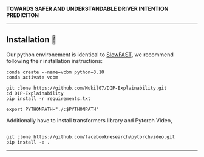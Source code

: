 **TOWARDS SAFER AND UNDERSTANDABLE DRIVER INTENTION PREDICITON**

---

## Installation :wrench:
Our python environement is identical to [SlowFAST](https://github.com/facebookresearch/SlowFast.git), we recommend following their installation instructions:

```shell
conda create --name=vcbm python=3.10
conda activate vcbm

git clone https://github.com/Mukil07/DIP-Explainability.git
cd DIP-Explainability
pip install -r requirements.txt

export PYTHONPATH="./:$PYTHONPATH"
```

Additionally have to install transformers library and Pytorch Video, 
```shell

git clone https://github.com/facebookresearch/pytorchvideo.git
pip install -e .
```
---
